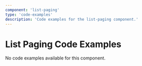 ```yaml
---
component: 'list-paging'
type: 'code-examples'
description: 'Code examples for the list-paging component.'
---
```


# List Paging Code Examples

No code examples available for this component.